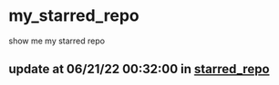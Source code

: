 # my_starred_repo
show me my starred repo

update at 06/21/22 00:32:00 in [starred_repo](./index.html)
---

